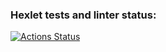 ### Hexlet tests and linter status:
[![Actions Status](https://github.com/HaimOzer/layout-designer-project-58/actions/workflows/hexlet-check.yml/badge.svg)](https://github.com/HaimOzer/layout-designer-project-58/actions)